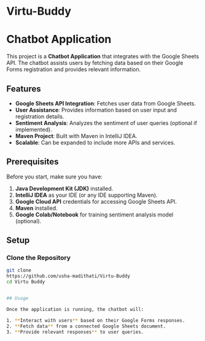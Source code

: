 # Virtu-Buddy
# Chatbot Application

This project is a **Chatbot Application** that integrates with the Google Sheets API. The chatbot assists users by fetching data based on their Google Forms registration and provides relevant information.

## Features

- **Google Sheets API Integration**: Fetches user data from Google Sheets.
- **User Assistance**: Provides information based on user input and registration details.
- **Sentiment Analysis**: Analyzes the sentiment of user queries (optional if implemented).
- **Maven Project**: Built with Maven in IntelliJ IDEA.
- **Scalable**: Can be expanded to include more APIs and services.

## Prerequisites

Before you start, make sure you have:

1. **Java Development Kit (JDK)** installed.
2. **IntelliJ IDEA** as your IDE (or any IDE supporting Maven).
3. **Google Cloud API** credentials for accessing Google Sheets API.
4. **Maven** installed.
5. **Google Colab/Notebook** for training sentiment analysis model (optional).

## Setup

### Clone the Repository

```bash
git clone 
https://github.com/usha-madithati/Virtu-Buddy
cd Virtu Buddy


## Usage

Once the application is running, the chatbot will:

1. **Interact with users** based on their Google Forms responses.
2. **Fetch data** from a connected Google Sheets document.
3. **Provide relevant responses** to user queries.
